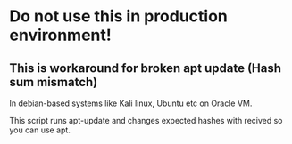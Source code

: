 # Do not use this in production environment! 
## This is workaround for broken apt update (Hash sum mismatch)
In debian-based systems like Kali linux, Ubuntu etc on Oracle VM.

This script runs apt-update and changes expected hashes with recived so you can use apt.
